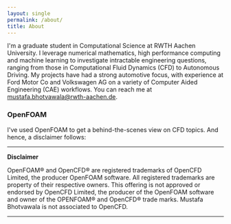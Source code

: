 ```yaml
---
layout: single
permalink: /about/      
title: About
---
```


I'm a graduate student in Computational Science at RWTH Aachen University. I leverage numerical mathematics, high performance computing and machine learning to investigate intractable engineering questions, ranging from those in Computational Fluid Dynamics (CFD) to Autonomous Driving. My projects have had a strong automotive focus, with experience at Ford Motor Co and Volkswagen AG on a variety of Computer Aided Engineering (CAE) workflows. You can reach me at mustafa.bhotvawala@rwth-aachen.de.


### OpenFOAM

I've used OpenFOAM to get a behind-the-scenes view on CFD topics. And hence, a disclaimer follows:

---
**Disclaimer**

OpenFOAM® and OpenCFD® are registered trademarks of OpenCFD Limited, the producer OpenFOAM software. All registered trademarks are property of their respective owners. This offering is not approved or endorsed by OpenCFD Limited, the producer of the OpenFOAM software and owner of the OPENFOAM® and OpenCFD® trade marks. Mustafa Bhotvawala is not associated to OpenCFD.

---
